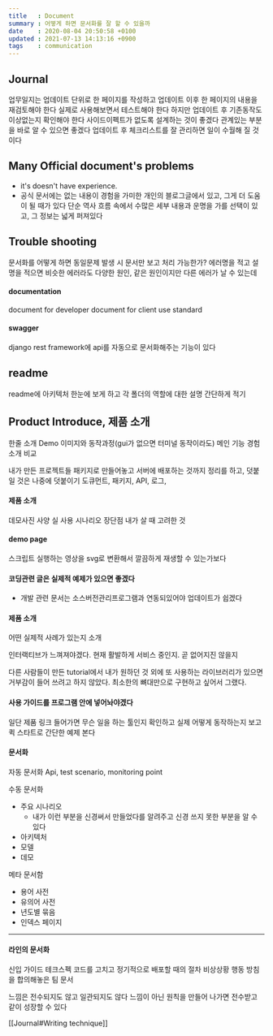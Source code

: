 ```yaml
---
title   : Document
summary : 어떻게 하면 문서화를 잘 할 수 있을까
date    : 2020-08-04 20:50:58 +0100
updated : 2021-07-13 14:13:16 +0900
tags    : communication
---
```


## Journal
업무일지는 업데이트 단위로 한 페이지를 작성하고
업데이트 이후 한 페이지의 내용을 재검토해야 한다
실제로 사용해보면서 테스트해야 한다
하지만 업데이트 후 기존동작도 이상없는지 확인해야 한다
사이드이펙트가 없도록 설계하는 것이 좋겠다
관계있는 부분을 바로 알 수 있으면 좋겠다
업데이트 후 체크리스트를 잘 관리하면 일이 수월해 질 것이다

## Many Official document's problems
- it's doesn't have experience.
- 공식 문서에는 없는 내용이 경험을 가미한 개인의 블로그글에서 있고, 그게 더 도움이 될 때가 있다
단순 역사 흐름 속에서 수많은 세부 내용과 운명을 가를 선택이 있고, 그 정보는 넓게 퍼져있다

## Trouble shooting
문서화를 어떻게 하면 동일문제 발생 시 문서만 보고 처리 가능한가?
에러명을 적고 설명을 적으면 비슷한 에러라도 다양한 원인, 같은 원인이지만 다른 에러가 날 수 있는데

#### documentation
document for developer
document for client
use standard

#### swagger
django rest framework에 api를 자동으로 문서화해주는 기능이 있다

## readme
readme에 아키텍처 한눈에 보게 하고
각 폴더의 역할에 대한 설명 간단하게 적기

## Product Introduce, 제품 소개
한줄 소개
Demo
이미지와 동작과정(gui가 없으면 터미널 동작이라도)
메인 기능
경험 소개
비교

내가 만든 프로젝트들 패키지로 만들어놓고
서버에 배포하는 것까지 정리를 하고, 덧붙일 것은 나중에 덧붙이기
도큐먼트, 패키지, API, 로그,

#### 제품 소개
데모사진
사양
실 사용 시나리오
장단점
내가 살 때 고려한 것

#### demo page
스크립트 실행하는 영상을 svg로 변환해서 깔끔하게 재생할 수 있는가보다

#### 코딩관련 글은 실제적 예제가 있으면 좋겠다
+ 개발 관련 문서는 소스버전관리프로그램과 연동되있어야 업데이트가 쉽겠다

#### 제품 소개
어떤 실제적 사례가 있는지 소개

인터랙티브가 느껴져야겠다. 현재 활발하게 서비스 중인지. 곧 없어지진 않을지

다른 사람들이 만든 tutorial에서 내가 원하던 것 외에 또 사용하는 라이브러리가
있으면 거부감이 들어 쓰려고 하지 않았다. 최소한의 뼈대만으로 구현하고 싶어서
그랬다.

#### 사용 가이드를 프로그램 안에 넣어놔야겠다

일단 제품 링크 들어가면
무슨 일을 하는 툴인지 확인하고
실제 어떻게 동작하는지 보고
퀵 스타트로 간단한 예제 본다

#### 문서화
자동 문서화
Api, test scenario, monitoring point

수동 문서화
- 주요 시나리오
    - 내가 이런 부분을 신경써서 만들었다를 알려주고 신경 쓰지 못한 부분을 알 수 있다
- 아키텍처
- 모델
- 데모

메타 문서함
- 용어 사전
- 유의어 사전
- 년도별 묶음
- 인덱스 페이지

-----------------------------------------------------------------------

#### 라인의 문서화
신입 가이드
테크스펙
코드를 고치고 정기적으로 배포할 때의 절차
비상상황 행동 방침을 합의해놓은 팀 문서

느낌은 전수되지도 않고 일관되지도 않다
느낌이 아닌 원칙을 만들어 나가면 전수받고 같이 성장할 수 있다

[[Journal#Writing technique]]
